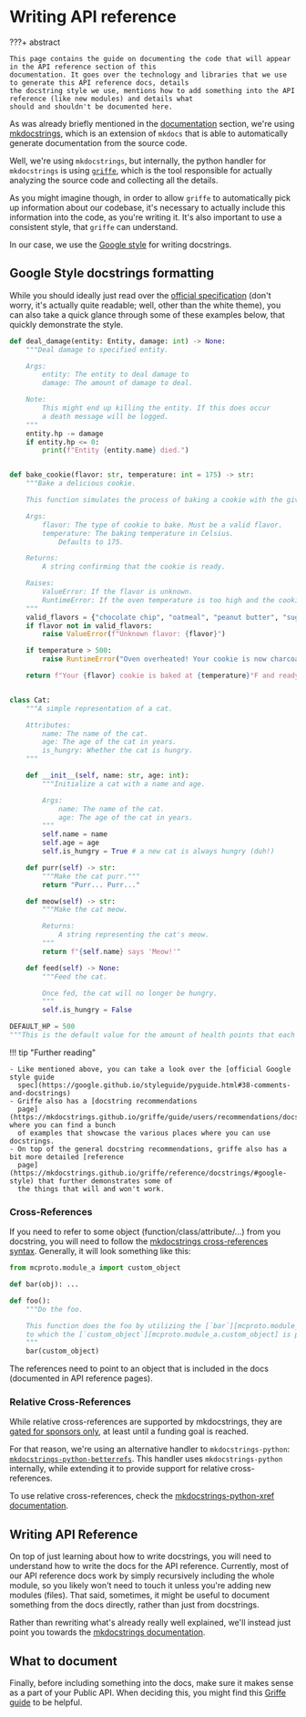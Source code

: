 # Writing API reference

???+ abstract

    This page contains the guide on documenting the code that will appear in the API reference section of this
    documentation. It goes over the technology and libraries that we use to generate this API reference docs, details
    the docstring style we use, mentions how to add something into the API reference (like new modules) and details what
    should and shouldn't be documented here.

As was already briefly mentioned in the [documentation](./documentation.md) section, we're using
[mkdocstrings](https://mkdocstrings.github.io/), which is an extension of `mkdocs` that is able to automatically
generate documentation from the source code.

Well, we're using `mkdocstrings`, but internally, the python handler for `mkdocstrings` is using
[`griffe`](https://mkdocstrings.github.io/griffe/), which is the tool responsible for actually analyzing the source
code and collecting all the details.

As you might imagine though, in order to allow `griffe` to automatically pick up information about our codebase, it's
necessary to actually include this information into the code, as you're writing it. It's also important to use a
consistent style, that `griffe` can understand.

In our case, we use the [Google style](https://google.github.io/styleguide/pyguide.html#38-comments-and-docstrings) for
writing docstrings.

## Google Style docstrings formatting

While you should ideally just read over the [official
specification](https://google.github.io/styleguide/pyguide.html#38-comments-and-docstrings) (don't worry, it's actually
quite readable; well, other than the white theme), you can also take a quick glance through some of these examples
below, that quickly demonstrate the style.

```python
def deal_damage(entity: Entity, damage: int) -> None:
    """Deal damage to specified entity.

    Args:
        entity: The entity to deal damage to
        damage: The amount of damage to deal.

    Note:
        This might end up killing the entity. If this does occur
        a death message will be logged.
    """
    entity.hp -= damage
    if entity.hp <= 0:
        print(f"Entity {entity.name} died.")


def bake_cookie(flavor: str, temperature: int = 175) -> str:
    """Bake a delicious cookie.

    This function simulates the process of baking a cookie with the given flavor.

    Args:
        flavor: The type of cookie to bake. Must be a valid flavor.
        temperature: The baking temperature in Celsius.
            Defaults to 175.

    Returns:
        A string confirming that the cookie is ready.

    Raises:
        ValueError: If the flavor is unknown.
        RuntimeError: If the oven temperature is too high and the cookie burns.
    """
    valid_flavors = {"chocolate chip", "oatmeal", "peanut butter", "sugar"}
    if flavor not in valid_flavors:
        raise ValueError(f"Unknown flavor: {flavor}")

    if temperature > 500:
        raise RuntimeError("Oven overheated! Your cookie is now charcoal.")

    return f"Your {flavor} cookie is baked at {temperature}°F and ready to eat!"


class Cat:
    """A simple representation of a cat.

    Attributes:
        name: The name of the cat.
        age: The age of the cat in years.
        is_hungry: Whether the cat is hungry.
    """

    def __init__(self, name: str, age: int):
        """Initialize a cat with a name and age.

        Args:
            name: The name of the cat.
            age: The age of the cat in years.
        """
        self.name = name
        self.age = age
        self.is_hungry = True # a new cat is always hungry (duh!)

    def purr(self) -> str:
        """Make the cat purr."""
        return "Purr... Purr..."

    def meow(self) -> str:
        """Make the cat meow.

        Returns:
            A string representing the cat's meow.
        """
        return f"{self.name} says 'Meow!'"

    def feed(self) -> None:
        """Feed the cat.

        Once fed, the cat will no longer be hungry.
        """
        self.is_hungry = False

DEFAULT_HP = 500
"""This is the default value for the amount of health points that each entity will have."""
```

!!! tip "Further reading"

    - Like mentioned above, you can take a look over the [official Google style guide
      spec](https://google.github.io/styleguide/pyguide.html#38-comments-and-docstrings)
    - Griffe also has a [docstring recommendations
      page](https://mkdocstrings.github.io/griffe/guide/users/recommendations/docstrings/), where you can find a bunch
      of examples that showcase the various places where you can use docstrings.
    - On top of the general docstring recommendations, griffe also has a bit more detailed [reference
      page](https://mkdocstrings.github.io/griffe/reference/docstrings/#google-style) that further demonstrates some of
      the things that will and won't work.

### Cross-References

If you need to refer to some object (function/class/attribute/...) from you docstring, you will need to follow the
[mkdocstrings cross-references syntax](https://mkdocstrings.github.io/usage/#cross-references). Generally, it will look
something like this:

```python title="mcproto/module_b.py"
from mcproto.module_a import custom_object

def bar(obj): ...

def foo():
    """Do the foo.

    This function does the foo by utilizing the [`bar`][mcproto.module_b.bar] method,
    to which the [`custom_object`][mcproto.module_a.custom_object] is passed.
    """
    bar(custom_object)
```

The references need to point to an object that is included in the docs (documented in API reference pages).

### Relative Cross-References

While relative cross-references are supported by mkdocstrings, they are [gated for sponsors
only](https://mkdocstrings.github.io/python/usage/configuration/docstrings/#relative_crossrefs), at least until a
funding goal is reached.

For that reason, we're using an alternative handler to `mkdocstrings-python`:
[`mkdocstrings-python-betterrefs`](https://github.com/ItsDrike/mkdocstrings-python-betterrefs). This handler uses
`mkdocstrings-python` internally, while extending it to provide support for relative cross-references.

To use relative cross-references, check the [mkdocstrings-python-xref
documentation](https://itsdrike.github.io/mkdocstrings-python-betterrefs).

## Writing API Reference

On top of just learning about how to write docstrings, you will need to understand how to write the docs for the API
reference. Currently, most of our API reference docs work by simply recursively including the whole module, so you
likely won't need to touch it unless you're adding new modules (files). That said, sometimes, it might be useful to
document something from the docs directly, rather than just from docstrings.

Rather than rewriting what's already really well explained, we'll instead just point you towards the [mkdocstrings
documentation](https://mkdocstrings.github.io/usage/).

## What to document

Finally, before including something into the docs, make sure it makes sense as a part of your Public API. When deciding
this, you might find this [Griffe
guide](https://mkdocstrings.github.io/griffe/guide/users/recommendations/public-apis/) to be helpful.
